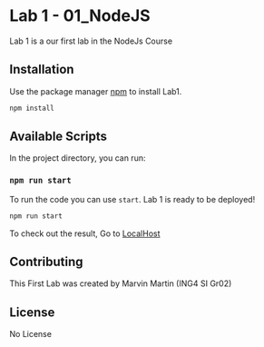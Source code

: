 # Lab 1 - 01_NodeJS

Lab 1 is a our first lab in the NodeJs Course

## Installation

Use the package manager [npm](https://www.npmjs.com/get-npm) to install Lab1.

```bash
npm install
```

## Available Scripts

In the project directory, you can run:

### `npm run start`

To run the code you can use `start`.
Lab 1 is ready to be deployed!

```bash
npm run start
```

To check out the result, Go to [LocalHost](http://localhost:8081/)


## Contributing

This First Lab was created by Marvin Martin (ING4 SI Gr02)

## License
No License
